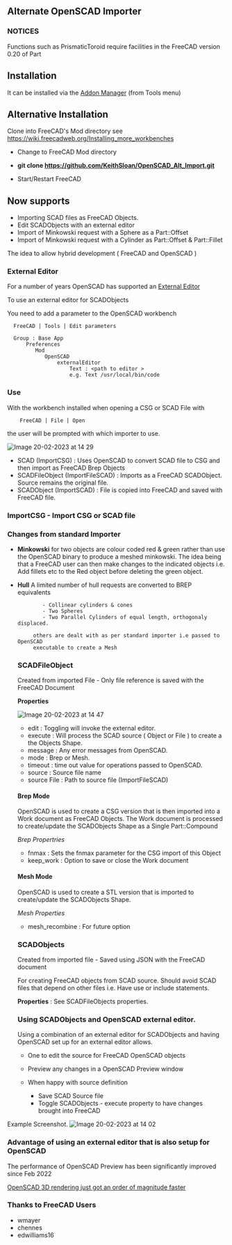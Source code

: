 ## Alternate OpenSCAD Importer

### NOTICES

Functions such as PrismaticToroid require facilities in the FreeCAD version 0.20 of Part

## Installation

It can be installed via the [Addon Manager](https://github.com/FreeCAD/FreeCAD-addons) (from Tools menu)


## Alternative Installation

Clone into FreeCAD's Mod directory see https://wiki.freecadweb.org/Installing_more_workbenches

   * Change to FreeCAD Mod directory
   * **git clone https://github.com/KeithSloan/OpenSCAD_Alt_Import.git**

* Start/Restart FreeCAD

## Now supports 

* Importing SCAD files as FreeCAD Objects.
* Edit SCADObjects with an external editor
* Import of Minkowski request with a Sphere as a Part::Offset
* Import of Minkowski request with a Cylinder as Part::Offset & Part::Fillet

The idea to allow hybrid development ( FreeCAD and OpenSCAD )

### External Editor
  
  For a number of years OpenSCAD has supported an [External Editor](https://en.wikibooks.org/wiki/OpenSCAD_User_Manual/Using_an_external_Editor_with_OpenSCAD)
  
  To use an external editor for SCADObjects
  
  You need to add a parameter to the OpenSCAD workbench
  
      FreeCAD | Tools | Edit parameters
  
      Group : Base App
          Preferences
             Mod
                OpenSCAD
                    externalEditor
                        Text : <path to editor > 
                        e.g. Text /usr/local/bin/code

### Use

With the workbench installed when opening a CSG or SCAD File with 


        FreeCAD | File | Open 

the user will be prompted with which importer to use.

![Image 20-02-2023 at 14 29](https://user-images.githubusercontent.com/2291247/220134298-944e8fe6-4ac6-4db7-b072-fe257e0b0905.jpg)

  * SCAD (ImportCSG)                : Uses OpenSCAD to convert SCAD file to CSG and then import as FreeCAD Brep Objects
  * SCADFileObject (ImportFileSCAD) : Imports as a FreeCAD SCADObject. Source remains the original file.
  * SCADObject (ImportSCAD)         : File is copied into FreeCAD and saved with FreeCAD file.
                        
  ### ImportCSG - Import CSG or SCAD file
  
  ### Changes from standard Importer

* **Minkowski** for two objects are colour coded red & green
              rather than use the OpenSCAD binary to produce a meshed minkowski.
              The idea being that a FreeCAD user can then make changes to the indicated objects
              i.e. Add fillets etc to the Red object before deleting the green object.

* **Hull** A limited number of hull requests are converted to BREP equivalents
              
              - Collinear cylinders & cones
              - Two Spheres
              - Two Parallel Cylinders of equal length, orthogonaly displaced.
               
           others are dealt with as per standard importer i.e passed to OpenSCAD
           executable to create a Mesh
           
          
  
  ### SCADFileObject
  
  Created from imported File - Only file reference is saved with the FreeCAD Document
  
  **Properties**
  
  ![Image 20-02-2023 at 14 47](https://user-images.githubusercontent.com/2291247/220137934-2fa7cfc5-23aa-4e03-9130-b9ba89fb133c.jpg)
  
  * edit        : Toggling will invoke the external editor.
  * execute     : Will process the SCAD source ( Object or File ) to create a the Objects Shape.
  * message     : Any error messages from OpenSCAD.
  * mode        : Brep or Mesh.
  * timeout     : time out value for operations passed to OpenSCAD.
  * source      : Source file name
  * source File : Path to source file (ImportFileSCAD)
  
  #### Brep Mode
  
  OpenSCAD is used to create a CSG version that is then imported into a Work document as FreeCAD Objects.
  The Work document is processed to create/update the SCADObjects Shape as a Single Part::Compound
  
  *Brep Propertries*
  
  * fnmax     : Sets the fnmax parameter for the CSG import of this Object
  * keep_work : Option to save or close the Work document
  
  #### Mesh Mode
  
  OpenSCAD is used to create a STL version that is imported to create/update the SCADObjects Shape.
  
  *Mesh Properties*
  
  * mesh_recombine : For future option
    
  ### SCADObjects
  
  Created from imported file - Saved using JSON with the FreeCAD document
  
  For creating FreeCAD objects from SCAD source. 
  Should avoid SCAD files that depend on other files i.e. Have use or include statements.
  
  **Properties** : See SCADFileObjects properties.
  
  ### Using SCADObjects and OpenSCAD external editor.
  
  Using a combination of an external editor for SCADObjects and having OpenSCAD set up for an external editor allows.
  
  * One to edit the source for FreeCAD OpenSCAD objects
  * Preview any changes in a OpenSCAD Preview window
  * When happy with source definition
  
    * Save SCAD Source file
    * Toggle SCADObjects - execute property to have changes brought into FreeCAD

Example Screenshot.
![Image 20-02-2023 at 14 02](https://user-images.githubusercontent.com/2291247/220147105-8689b944-315c-47cc-92f7-c3806b088177.jpg)

### Advantage of using an external editor that is also setup for OpenSCAD

The performance of OpenSCAD Preview has been significantly improved since Feb 2022

[OpenSCAD 3D rendering just got an order of magnitude faster](https://ochafik.com/jekyll/update/2022/02/09/openscad-fast-csg-contibution.html)

                      
### Thanks to FreeCAD Users

* wmayer
* chennes
* edwilliams16
